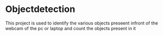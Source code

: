 # Objectdetection

This project is used to identify the various objects preseent infront of the webcam of the pc or laptop and count the objects present in it
